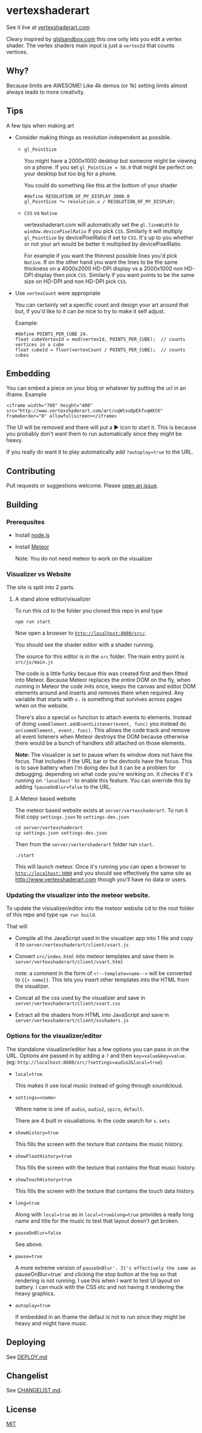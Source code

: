 ﻿# vertexshaderart

See it live at [vertexshaderart.com](http://vertexshaderart.com)

Cleary inspired by [glslsandbox.com](http://glslsandbox.com) this one
only lets you edit a vertex shader. The vertex shaders main input is
just a `vertexId` that counts vertices.

## Why?

Because limits are AWESOME! Like 4k demos (or 1k) setting limits
almost always leads to more creativity.

## Tips

A few tips when making art

*   Consider making things as resolution independent as possible.

    *   `gl_PointSize`

        You might have a 2000x1000 desktop but someone might be viewing on a phone. If you set `gl_PointSize = 50.0`
        that might be perfect on your desktop but too big for a phone.

        You could do something like this at the bottom of your shader

            #define RESOLUTION_OF_MY_DISPLAY 2000.0
            gl_PointSize *= resolution.x / RESOLUTION_OF_MY_DISPLAY;

    *   `CSS` vs `Native`

        vertexshaderart.com will automatically set the `gl.lineWidth` to `window.devicePixelRatio` if you pick `CSS`.
        Similarly it will multiply `gl_PointSize` by devicePixelRatio if set to `CSS`.
        It's up to you whether or not your art would be better it multiplied by devicePixelRatio.

        For example if you want the thinnest possible lines you'd pick `Native`. If on the other hand you want the lines
        to be the same thickness on a 4000x2000 HD-DPI display vs a 2000x1000 non HD-DPI display then pick `CSS`. Similarly
        if you want points to be the same size on HD-DPI and non HD-DPI pick `CSS`.

*   Use `vertexCount` were appropriate

    You can certainly set a specific count and design your art around that but, if you'd like to it can be nice
    to try to make it self adjust.

    Example:

        #define POINTS_PER_CUBE 24.
        float cubeVertexId = mod(vertexId, POINTS_PER_CUBE);  // counts vertices in a cube
        float cubeId = floor(vertexCount / POINTS_PER_CUBE);  // counts cubes

## Embedding

You can embed a piece on your blog or whatever by putting the url in an iframe. Example

    <iframe width="700" height="400" src="http://www.vertexshaderart.com/art/uqWtxuQpEkfxqWXCK" frameborder="0" allowfullscreen></iframe>

The UI will be removed and there will put a ▶ icon to start it.
This is because you probably don't want them to run automatically
since they might be heavy.

If you really do want it to play automatically add `?autoplay=true` to
the URL.

## Contributing

Pull requests or suggestions welcome. Please [open an issue](http://github.com/greggman.com/vertexshaderart/issues).

## Building

### Prerequsites

*   Install [node.js](http://nodejs.org)

*   Install [Meteor](http://meteor.com)

    Note: You do not need meteor to work on the visualizer

### Visualizer vs Website

The site is split into 2 parts.

1.  A stand alone editor/visualizer

    To run this cd to the folder you cloned this repo in and type

        npm run start

    Now open a browser to [`http://localhost:8080/src/`](http://localhost:8080/src/).

    You should see the shader editor with a shader running.

    The source for this editor is in the `src` folder. The main entry point is
    `src/js/main.js`

    The code is a little funky becaue this was created first and then fitted into
    Meteor. Because Meteor replaces the entire DOM on the fly, when running in Meteor
    the code inits once, keeps the canvas and editor DOM elements around and inserts
    and removes them when required. Any variable that starts with `s.` is something
    that survives across pages when on the website.

    There's also a special `on` function to attach events to elements. Instead of
    doing `someElement.addEventListener(event, func)` you instead do
    `on(someElement, event, func)`. This allows the code track and remove all event listeners
    when Meteor destroys the DOM because otherwise there would be a bunch of handlers
    still attached on those elements.

    **Note:** The visualizer is set to pause when its window does not have the focus.
    That includes if the URL bar or the devtools have the focus.
    This is to save battery when I'm doing dev but it can be a problem for debugging.
    depending on what code you're working on. It checks if it's running on
    `'localhost'` to enable this feature. You can override this by adding
    `?pauseOnBlur=false` to the URL.

2.  A Meteor based website

    The meteor based website exists at `server/vertexshaderart`. To run it first copy
    `settings.json` to `settings-dev.json`

        cd server/vertexshaderart
        cp settings.json settings-dev.json

    Then from the `server/vertershaderart` folder run `start`.

        ./start

    This will launch meteor. Once it's running you can open a browser to
    [`http://localhost:3000`](http://localhost:3000) and you should see effectively
    the same site as http://www.vertexshaderart.com though you'll have no data or users.

### Updating the visualizer into the meteor website.

To update the visiualizer/editor into the meteor website cd to the root folder of this repo
and type `npm run build`.

That will

*   Compile all the JavaScript used in the visualizer app into 1 file and copy it
    to `server/vertexshaderart/client/vsart.js`

*   Convert `src/index.html` into meteor templates and save them in
    `server/vertexshaderart/client/vsart.html`

    note: a comment in the form of `<!--template=name-->`
    will be converted to `{{> name}}`. This lets you insert other templates
    into the HTML from the visualizer.

*   Concat all the css used by the visualizer and save in
    `server/vertexshaderart/client/vsart.css`

*   Extract all the shaders from HTML into JavaScript and save in
    `server/vertexshaderart/client/vsshaders.js`

### Options for the visualizer/editor

The standalone visualizer/editor has a few options you can pass in on the URL. Options
are passed in by adding a `?` and then `key=value&key=value`.
(eg: `http://localhost:8080/src/?settings=audio2&local=true`)

*   `local=true`

    This makes it use local music instead of going through soundcloud.

*   `settings=<name>`

    Where name is one of `audio`, `audio2`, `spiro`, `default`.

    There are 4 built in visualiations. In the code search for `s.sets`

*   `showHistory=true`

    This fills the screen with the texture that contains the music history.

*   `showFloatHistory=true`

    This fills the screen with the texture that contains the float music history.

*   `showTouchHistory=true`

    This fills the screen with the texture that contains the touch data history.

*   `long=true`

    Along with `local=true` as in `local=true&long=true` provides a really long
    name and title for the music to test that layout doesn't get broken.

*   `pauseOnBlur=false`

    See above.

*   `pause=true`

    A more extreme version of `pauseOnBlur'. It's effectively the same
    as `pauseOnBlur=true` and clicking the stop button at the top so
    that rendering is not running. I use this when I want to test UI
    layout on battery. I can muck with the CSS etc and not having it
    rendering the heavy graphics.

*   `autoplay=true`

    If embedded in an iframe the defaul is not to run since they
    might be heavy and might have music.

## Deploying

See [DEPLOY.md](DEPLOY.md)

## Changelist

See [CHANGELIST.md](CHANGELIST.md).

## License

[MIT](LICENSE.md)


